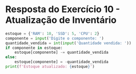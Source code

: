 # Resposta do Exercício 10 - Atualização de Inventário

```python
estoque = {'RAM': 10, 'SSD': 5, 'CPU': 2}
componente = input('Digite o componente: ')
quantidade_vendida = int(input('Quantidade vendida: '))
if componente in estoque:
    estoque[componente] -= quantidade_vendida
else:
    estoque[componente] = -quantidade_vendida
print(f'Estoque atualizado: {estoque}')
```
